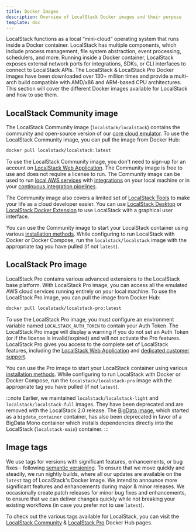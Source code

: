 ```yaml
---
title: Docker Images
description: Overview of LocalStack Docker images and their purpose
template: doc
---
```


LocalStack functions as a local “mini-cloud” operating system that runs inside a Docker container.
LocalStack has multiple components, which include process management, file system abstraction, event processing, schedulers, and more.
Running inside a Docker container, LocalStack exposes external network ports for integrations, SDKs, or CLI interfaces to connect to LocalStack APIs.
The LocalStack & LocalStack Pro Docker images have been downloaded over 130+ million times and provide a multi-arch build compatible with AMD/x86 and ARM-based CPU architectures.
This section will cover the different Docker images available for LocalStack and how to use them.

## LocalStack Community image

The LocalStack Community image (`localstack/localstack`) contains the community and open-source version of our [core cloud emulator](https://github.com/localstack/localstack).
To use the LocalStack Community image, you can pull the image from Docker Hub:

```bash
docker pull localstack/localstack:latest
```

To use the LocalStack Community image, you don't need to sign-up for an account on [LocalStack Web Application](https://app.localstack.cloud).
The Community image is free to use and does not require a license to run.
The Community image can be used to run [local AWS services](https://docs.localstack.cloud/user-guide/aws/) with [integrations](https://docs.localstack.cloud/user-guide/integrations/) on your local machine or in your [continuous integration pipelines](https://docs.localstack.cloud/user-guide/ci/).

The Community image also covers a limited set of [LocalStack Tools](https://docs.localstack.cloud/user-guide/tools/) to make your life as a cloud developer easier.
You can use [LocalStack Desktop](https://docs.localstack.cloud/user-guide/tools/localstack-desktop/) or [LocalStack Docker Extension](https://docs.localstack.cloud/user-guide/tools/localstack-docker-extension/) to use LocalStack with a graphical user interface.

You can use the Community image to start your LocalStack container using various [installation methods](https://docs.localstack.cloud/getting-started/installation/).
While configuring to run LocalStack with Docker or Docker Compose, run the `localstack/localstack` image with the appropriate tag you have pulled (if not `latest`).

## LocalStack Pro image

LocalStack Pro contains various advanced extensions to the LocalStack base platform.
With LocalStack Pro image, you can access all the emulated AWS cloud services running entirely on your local machine.
To use the LocalStack Pro image, you can pull the image from Docker Hub:

```bash
docker pull localstack/localstack-pro:latest
```

To use the LocalStack Pro image, you must configure an environment variable named `LOCALSTACK_AUTH_TOKEN` to contain your Auth Token.
The LocalStack Pro image will display a warning if you do not set an Auth Token (or if the license is invalid/expired) and will not activate the Pro features.
LocalStack Pro gives you access to the complete set of LocalStack features, including the [LocalStack Web Application](https://app.localstack.cloud) and [dedicated customer support](https://docs.localstack.cloud/getting-started/help-and-support/#pro-support).

You can use the Pro image to start your LocalStack container using various [installation methods](https://docs.localstack.cloud/getting-started/installation/).
While configuring to run LocalStack with Docker or Docker Compose, run the `localstack/localstack-pro` image with the appropriate tag you have pulled (if not `latest`).

:::note
Earlier, we maintained `localstack/localstack-light` and `localstack/localstack-full` images.
They have been deprecated and are removed with the LocalStack 2.0 release.
The [BigData image](https://hub.docker.com/r/localstack/bigdata/tags), which started as a `bigdata_container` container, has also been deprecated in favor of a BigData Mono container which installs dependencies directly into the LocalStack (`localstack-main`) container.
:::

## Image tags

We use tags for versions with significant features, enhancements, or bug fixes - following [semantic versioning](https://semver.org).
To ensure that we move quickly and steadily, we run nightly builds, where all our updates are available on the `latest` tag of LocalStack's Docker image.
We intend to announce more significant features and enhancements during major & minor releases.
We occasionally create patch releases for minor bug fixes and enhancements, to ensure that we can deliver changes quickly while not breaking your existing workflows (in case you prefer not to use `latest`).

To check out the various tags available for LocalStack, you can visit the [LocalStack Community](https://hub.docker.com/r/localstack/localstack/tags?page=1&ordering=last_updated) & [LocalStack Pro](https://hub.docker.com/r/localstack/localstack-pro/tags?page=1&ordering=last_updated) Docker Hub pages.
